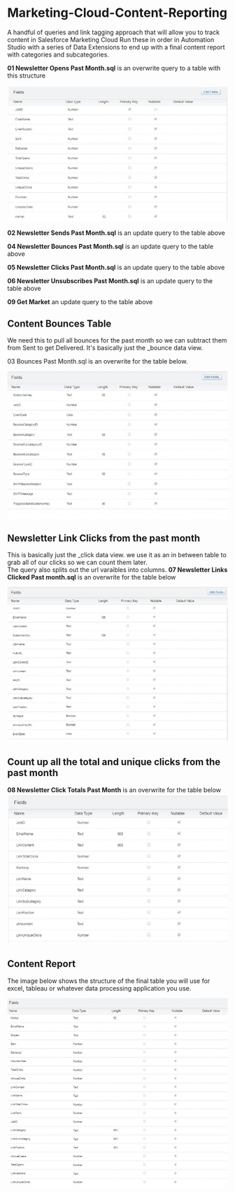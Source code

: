 # Marketing-Cloud-Content-Reporting
A handful of queries and link tagging approach that will allow you to track content in Salesforce Marketing Cloud
Run these in order in Automation Studio with a series of Data Extensions to end up with a final content report with categories and subcategories.

**01 Newsletter Opens Past Month.sql** is an overwrite query to a table with this structure

![First Table](tables/Newsletter%20KPI%20Past%20month.JPG)

**02 Newsletter Sends Past Month.sql** is an update query to the table above

**04 Newsletter Bounces Past Month.sql** is an update query to the table above

**05 Newsletter Clicks Past Month.sql** is an update query to the table above

**06 Newsletter Unsubscribes Past Month.sql** is an update query to the table above

**09 Get Market** an update query to the table above

## Content Bounces Table
We need this to pull all bounces for the past month so we can subtract them from Sent to get Delivered. It's basically just the _bounce data view.

03 Bounces Past Month.sql is an overwrite for the table below.

![Second Table](tables/ContentBounces.JPG)

## Newsletter Link Clicks from the past month
This is basically just the _click data view. we use it as an in between table to grab all of our clicks so we can count them later. 
<br>The query also splits out the url varaibles into columns.
**07 Newsletter Links Clicked Past month.sql** is an overwrite for the table below

![Third Table](tables/NewsletterLinksClickedPastMonth.JPG)


## Count up all the total and unique clicks from the past month
**08 Newsletter Click Totals Past Month** is an overwrite for the table below
![Newsletter Click Totals Past Month](tables/NewsletterClickTotalsPastMonth.JPG)


## Content Report
The image below shows the structure of the final table you will use for excel, tableau or whatever data processing application you use.

![Content Report Final Table](tables/ContentReport.JPG)